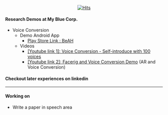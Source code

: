 <div align=center>


[![Hits](https://hits.seeyoufarm.com/api/count/incr/badge.svg?url=https%3A%2F%2Fgithub.com%2FAppleholic%2FAppleholic)](https://hits.seeyoufarm.com)


</div>


#### Research Demos at My Blue Corp.
- Voice Conversion
  - Demo Android App
    - [Play Store Link : BeAH](https://play.google.com/store/apps/details?id=myblue.beah)
  - Videos
    - [\[Youtube link 1\]: Voice Conversion - Self-introduce with 100 voices](https://www.youtube.com/watch?v=75mbRMB3-lE)
    - [\[Youtube link 2\]: Facerig and Voice Conversion Demo](https://youtu.be/pd4ehN7lM2k) (AR and Voice Conversion)

#### Checkout later experiences on linkedin

---

#### Working on
- Write a paper in speech area
